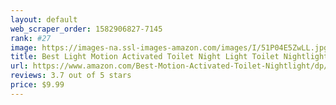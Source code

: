 ```yaml
---
layout: default 
﻿web_scraper_order: 1582906827-7145
rank: #27
image: https://images-na.ssl-images-amazon.com/images/I/51P04E5ZwLL.jpg
title: Best Light Motion Activated Toilet Night Light Toilet Nightlight
url: https://www.amazon.com/Best-Motion-Activated-Toilet-Nightlight/dp/B01HXWEC60/ref=zg_mw_hi_27?_encoding=UTF8&psc=1&refRID=A6V7PFP7K69AZRGH710E
reviews: 3.7 out of 5 stars
price: $9.99 
---
```

